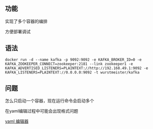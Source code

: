 ## 功能
实现了多个容器的编排



方便部署调试



## 语法



```
docker run -d --name kafka -p 9092:9092 -e KAFKA_BROKER_ID=0 -e KAFKA_ZOOKEEPER_CONNECT=zookeeper:2181 --link zookeeper1 -e KAFKA_ADVERTISED_LISTENERS=PLAINTEXT://http://192.168.49.1:9092 -e KAFKA_LISTENERS=PLAINTEXT://0.0.0.0:9092 -t wurstmeister/kafka
```



## 问题

怎么只启动一个容器，现在运行命令会启动多个



在yaml编辑过程中可能会出现格式问题

[yaml 编辑器](https://codebeautify.org/yaml-validator)